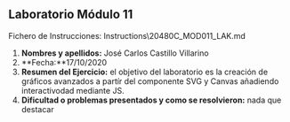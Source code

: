 ## Laboratorio Módulo 11

Fichero de Instrucciones: Instructions\20480C_MOD011_LAK.md

1. **Nombres y apellidos:** José Carlos Castillo Villarino	
2. **Fecha:**17/10/2020
3. **Resumen del Ejercicio:** el objetivo del laboratorio es la creación de gráficos avanzados a partír del componente SVG y Canvas añadiendo interactivodad mediante JS.
4. **Dificultad o problemas presentados y como se resolvieron:** nada que destacar
